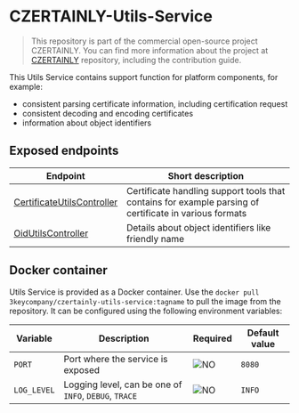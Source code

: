 # CZERTAINLY-Utils-Service

> This repository is part of the commercial open-source project CZERTAINLY. You can find more information about the project at [CZERTAINLY](https://github.com/3KeyCompany/CZERTAINLY) repository, including the contribution guide.

This Utils Service contains support function for platform components, for example:
- consistent parsing certificate information, including certification request
- consistent decoding and encoding certificates
- information about object identifiers

## Exposed endpoints

| Endpoint                                                                                                | Short description                                                                                      |
|---------------------------------------------------------------------------------------------------------|--------------------------------------------------------------------------------------------------------|
| [CertificateUtilsController](src/main/java/com/czertainly/utils/api/v1/CertificateUtilsController.java) | Certificate handling support tools that contains for example parsing of certificate in various formats |
| [OidUtilsController](src/main/java/com/czertainly/utils/api/v1/OidUtilsController.java)                 | Details about object identifiers like friendly name                                                    |

## Docker container

Utils Service is provided as a Docker container. Use the `docker pull 3keycompany/czertainly-utils-service:tagname` to pull the image from the repository. It can be configured using the following environment variables:

| Variable    | Description                                           | Required                                        | Default value |
|-------------|-------------------------------------------------------|-------------------------------------------------|---------------|
| `PORT`      | Port where the service is exposed                     | ![NO](https://img.shields.io/badge/-NO-red.svg) | `8080`        |
| `LOG_LEVEL` | Logging level, can be one of `INFO`, `DEBUG`, `TRACE` | ![NO](https://img.shields.io/badge/-NO-red.svg) | `INFO`        |